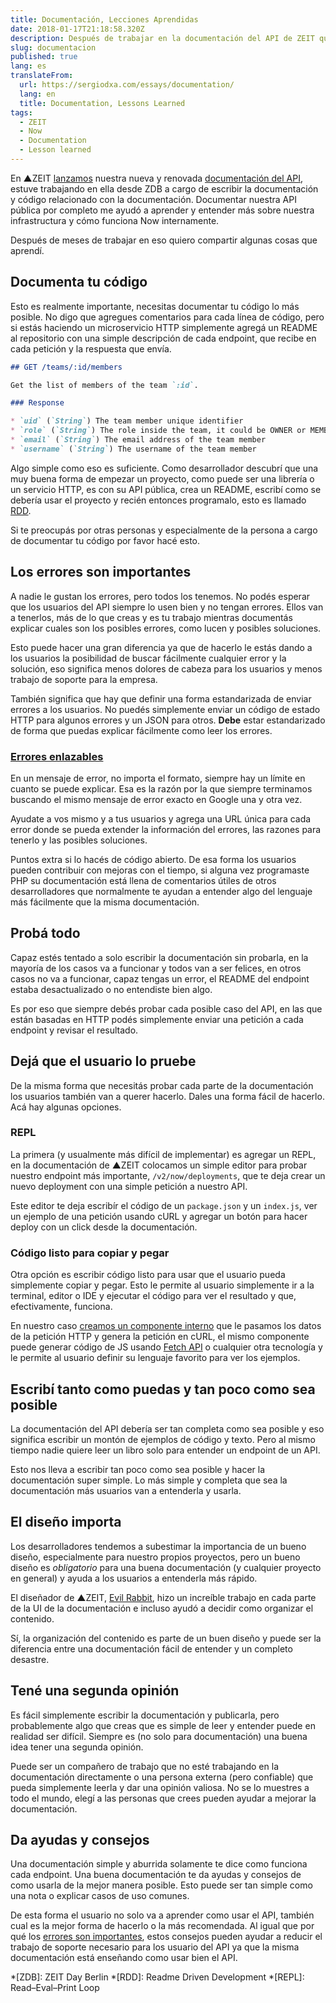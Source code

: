```yaml
---
title: Documentación, Lecciones Aprendidas
date: 2018-01-17T21:18:58.320Z
description: Después de trabajar en la documentación del API de ZEIT quiero compartir algunas lecciones que aprendí de ello.
slug: documentacion
published: true
lang: es
translateFrom:
  url: https://sergiodxa.com/essays/documentation/
  lang: en
  title: Documentation, Lessons Learned
tags:
  - ZEIT
  - Now
  - Documentation
  - Lesson learned
---
```


En ▲ZEIT [lanzamos](https://zeit.co/blog/api-2) nuestra nueva y renovada [documentación del API](https://zeit.co/api), estuve trabajando en ella desde ZDB a cargo de escribir la documentación y código relacionado con la documentación. Documentar nuestra API pública por completo me ayudó a aprender y entender más sobre nuestra infrastructura y cómo funciona Now internamente.

Después de meses de trabajar en eso quiero compartir algunas cosas que aprendí.

## Documenta tu código

Esto es realmente importante, necesitas documentar tu código lo más posible. No digo que agregues comentarios para cada línea de código, pero si estás haciendo un microservicio HTTP simplemente agregá un README al repositorio con una simple descripción de cada endpoint, que recibe en cada petición y la respuesta que envía.

```markdown
## GET /teams/:id/members

Get the list of members of the team `:id`.

### Response

* `uid` (`String`) The team member unique identifier
* `role` (`String`) The role inside the team, it could be OWNER or MEMBER
* `email` (`String`) The email address of the team member
* `username` (`String`) The username of the team member
```

Algo simple como eso es suficiente. Como desarrollador descubrí que una muy buena forma de empezar un proyecto, como puede ser una librería o un servicio HTTP, es con su API pública, crea un README, escribí como se debería usar el proyecto y recién entonces programalo, esto es llamado [RDD](http://tom.preston-werner.com/2010/08/23/readme-driven-development.html).

Si te preocupás por otras personas y especialmente de la persona a cargo de documentar tu código por favor hacé esto.

## Los errores son importantes

A nadie le gustan los errores, pero todos los tenemos. No podés esperar que los usuarios del API siempre lo usen bien y no tengan errores. Ellos van a tenerlos, más de lo que creas y es tu trabajo mientras documentás explicar cuales son los posibles errores, como lucen y posibles soluciones.

Esto puede hacer una gran diferencia ya que de hacerlo le estás dando a los usuarios la posibilidad de buscar fácilmente cualquier error y la solución, eso significa menos dolores de cabeza para los usuarios y menos trabajo de soporte para la empresa.

También significa que hay que definir una forma estandarizada de enviar errores a los usuarios. No puedés simplemente enviar un código de estado HTTP para algunos errores y un JSON para otros. **Debe** estar estandarizado de forma que puedas explicar fácilmente como leer los errores.

### [Errores enlazables](https://rauchg.com/2016/addressable-errors)

En un mensaje de error, no importa el formato, siempre hay un límite en cuanto se puede explicar. Esa es la razón por la que siempre terminamos buscando el mismo mensaje de error exacto en Google una y otra vez.

Ayudate a vos mismo y a tus usuarios y agrega una URL única para cada error donde se pueda extender la información del errores, las razones para tenerlo y las posibles soluciones.

Puntos extra si lo hacés de código abierto. De esa forma los usuarios pueden contribuir con mejoras con el tiempo, si alguna vez programaste PHP su documentación está llena de comentarios útiles de otros desarrolladores que normalmente te ayudan a entender algo del lenguaje más fácilmente que la misma documentación.

## Probá todo

Capaz estés tentado a solo escribir la documentación sin probarla, en la mayoría de los casos va a funcionar y todos van a ser felices, en otros casos no va a funcionar, capaz tengas un error, el README del endpoint estaba desactualizado o no entendiste bien algo.

Es por eso que siempre debés probar cada posible caso del API, en las que están basadas en HTTP podés simplemente enviar una petición a cada endpoint y revisar el resultado.

## Dejá que el usuario lo pruebe

De la misma forma que necesitás probar cada parte de la documentación los usuarios también van a querer hacerlo. Dales una forma fácil de hacerlo. Acá hay algunas opciones.

### REPL

La primera (y usualmente más difícil de implementar) es agregar un REPL, en la documentación de ▲ZEIT colocamos un simple editor para probar nuestro endpoint más importante, `/v2/now/deployments`, que te deja crear un nuevo deployment con una simple petición a nuestro API.

Este editor te deja escribír el código de un `package.json` y un `index.js`, ver un ejemplo de una petición usando cURL y agregar un botón para hacer deploy con un click desde la documentación.

### Código listo para copiar y pegar

Otra opción es escribir código listo para usar que el usuario pueda simplemente copiar y pegar. Esto le permite al usuario simplemente ir a la terminal, editor o IDE y ejecutar el código para ver el resultado y que, efectivamente, funciona.

En nuestro caso [creamos un componente interno](https://github.com/zeit/docs/blob/master/components/api/request.js) que le pasamos los datos de la petición HTTP y genera la petición en cURL, el mismo componente puede generar código de JS usando [Fetch API](https://developer.mozilla.org/en-US/docs/Web/API/Fetch_API) o cualquier otra tecnología y le permite al usuario definir su lenguaje favorito para ver los ejemplos.

## Escribí tanto como puedas y tan poco como sea posible

La documentación del API debería ser tan completa como sea posible y eso significa escribir un montón de ejemplos de código y texto. Pero al mismo tiempo nadie quiere leer un libro solo para entender un endpoint de un API.

Esto nos lleva a escribir tan poco como sea posible y hacer la documentación super simple. Lo más simple y completa que sea la documentación más usuarios van a entenderla y usarla.

## El diseño importa

Los desarrolladores tendemos a subestimar la importancia de un bueno diseño, especialmente para nuestro propios proyectos, pero un bueno diseño es _obligatorio_ para una buena documentación (y cualquier proyecto en general) y ayuda a los usuarios a entenderla más rápido.

El diseñador de ▲ZEIT, [Evil Rabbit](https://twitter.com/evilrabbit_), hizo un increíble trabajo en cada parte de la UI de la documentación e incluso ayudó a decidir como organizar el contenido. 

Sí, la organización del contenido es parte de un buen diseño y puede ser la diferencia entre una documentación fácil de entender y un completo desastre.

## Tené una segunda opinión

Es fácil simplemente escribir la documentación y publicarla, pero probablemente algo que creas que es simple de leer y entender puede en realidad ser difícil. Siempre es (no solo para documentación) una buena idea tener una segunda opinión.

Puede ser un compañero de trabajo que no esté trabajando en la documentación directamente o una persona externa (pero confiable) que pueda simplemente leerla y dar una opinión valiosa. No se lo muestres a todo el mundo, elegí a las personas que crees pueden ayudar a mejorar la documentación.

## Da ayudas y consejos

Una documentación simple y aburrida solamente te dice como funciona cada endpoint. Una buena documentación te da ayudas y consejos de como usarla de la mejor manera posible. Esto puede ser tan simple como una nota o explicar casos de uso comunes.

De esta forma el usuario no solo va a aprender como usar el API, también cual es la mejor forma de hacerlo o la más recomendada. Al igual que por qué los [errores son importantes](#los-errores-son-importantes), estos consejos pueden ayudar a reducir el trabajo de soporte necesario para los usuario del API ya que la misma documentación está enseñando como usar bien el API.

*[ZDB]: ZEIT Day Berlin
*[RDD]: Readme Driven Development
*[REPL]: Read–Eval–Print Loop
